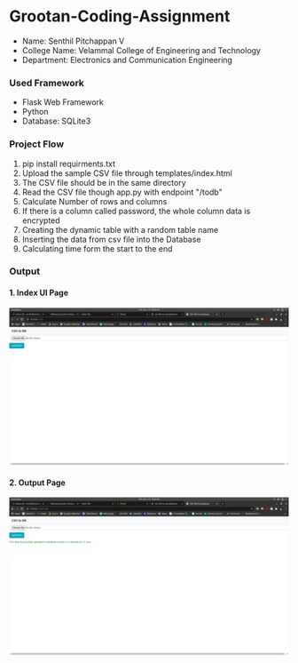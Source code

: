 # Grootan-Coding-Assignment

- Name: Senthil Pitchappan V
- College Name: Velammal College of Engineering and Technology
- Department: Electronics and Communication Engineering


### Used Framework
- Flask Web Framework
- Python
- Database: SQLite3

### Project Flow
1. pip install requirments.txt
2. Upload the sample CSV file through templates/index.html
3. The CSV file should be in the same directory
4. Read the CSV file though app.py with endpoint "/todb"
5. Calculate Number of rows and columns
6. If there is a column called password, the whole column data is encrypted
7. Creating the dynamic table with a random table name
8. Inserting the data from csv file into the Database
9. Calculating time form the start to the end

### Output
#### 1. Index UI Page
![alt text](https://github.com/v-senthil/Grootan-Coding-Assignment/blob/main/Output/Index%20page%20UI.png)


#### 2. Output Page
![alt text](https://github.com/v-senthil/Grootan-Coding-Assignment/blob/main/Output/Output.png)
